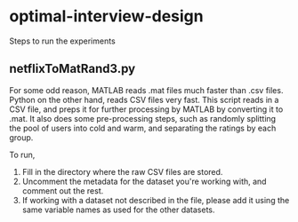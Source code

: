 # optimal-interview-design
Steps to run the experiments

## netflixToMatRand3.py
For some odd reason, MATLAB reads .mat files much faster than .csv files. Python on the other hand, reads CSV files very fast.
This script reads in a CSV file, and preps it for further processing by MATLAB by converting it to .mat. It also does some pre-processing steps, such as randomly splitting the pool of users into cold and warm, and separating the ratings by each group.

To run,
1. Fill in the directory where the raw CSV files are stored.
2. Uncomment the metadata for the dataset you're working with, and comment out the rest.
3. If working with a dataset not described in the file, please add it using the same variable names as used for the other datasets.